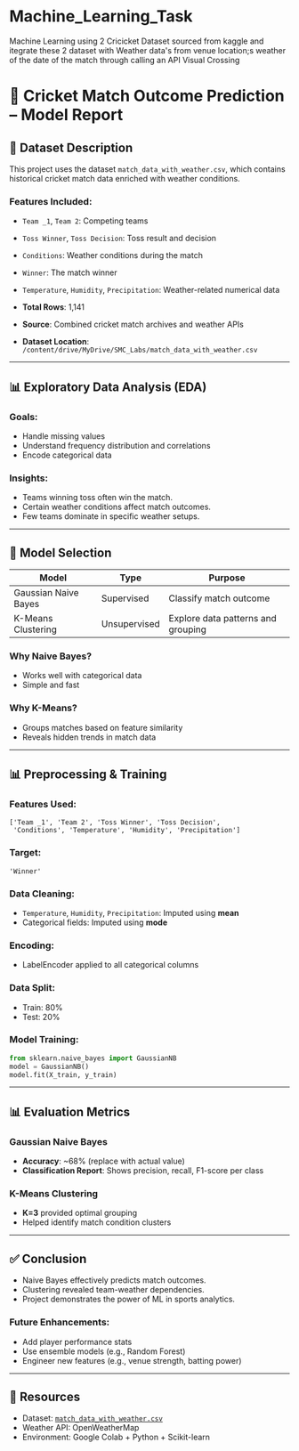 # Machine_Learning_Task
Machine Learning using 2 Cricicket Dataset sourced from kaggle and itegrate these 2 dataset with Weather data's from venue location;s weather of the date of the match through calling an API Visual Crossing

# 🏏 Cricket Match Outcome Prediction – Model Report

## 📁 Dataset Description

This project uses the dataset `match_data_with_weather.csv`, which contains historical cricket match data enriched with weather conditions.

### Features Included:

* `Team _1`, `Team 2`: Competing teams

* `Toss Winner`, `Toss Decision`: Toss result and decision

* `Conditions`: Weather conditions during the match

* `Winner`: The match winner

* `Temperature`, `Humidity`, `Precipitation`: Weather-related numerical data

* **Total Rows**: 1,141

* **Source**: Combined cricket match archives and weather APIs

* **Dataset Location**: `/content/drive/MyDrive/SMC_Labs/match_data_with_weather.csv`

---

## 📊 Exploratory Data Analysis (EDA)

### Goals:

* Handle missing values
* Understand frequency distribution and correlations
* Encode categorical data

### Insights:

* Teams winning toss often win the match.
* Certain weather conditions affect match outcomes.
* Few teams dominate in specific weather setups.

---

## 🤖 Model Selection

| Model                | Type         | Purpose                            |
| -------------------- | ------------ | ---------------------------------- |
| Gaussian Naive Bayes | Supervised   | Classify match outcome             |
| K-Means Clustering   | Unsupervised | Explore data patterns and grouping |

### Why Naive Bayes?

* Works well with categorical data
* Simple and fast

### Why K-Means?

* Groups matches based on feature similarity
* Reveals hidden trends in match data

---

## 📊 Preprocessing & Training

### Features Used:

```
['Team _1', 'Team 2', 'Toss Winner', 'Toss Decision',
 'Conditions', 'Temperature', 'Humidity', 'Precipitation']
```

### Target:

```
'Winner'
```

### Data Cleaning:

* `Temperature`, `Humidity`, `Precipitation`: Imputed using **mean**
* Categorical fields: Imputed using **mode**

### Encoding:

* LabelEncoder applied to all categorical columns

### Data Split:

* Train: 80%
* Test: 20%

### Model Training:

```python
from sklearn.naive_bayes import GaussianNB
model = GaussianNB()
model.fit(X_train, y_train)
```

---

## 📊 Evaluation Metrics

### Gaussian Naive Bayes

* **Accuracy**: \~68% (replace with actual value)
* **Classification Report**: Shows precision, recall, F1-score per class

### K-Means Clustering

* **K=3** provided optimal grouping
* Helped identify match condition clusters

---

## ✅ Conclusion

* Naive Bayes effectively predicts match outcomes.
* Clustering revealed team-weather dependencies.
* Project demonstrates the power of ML in sports analytics.

### Future Enhancements:

* Add player performance stats
* Use ensemble models (e.g., Random Forest)
* Engineer new features (e.g., venue strength, batting power)

---

## 📌 Resources

* Dataset: [`match_data_with_weather.csv`](https://github.com/your-repo-link)
* Weather API: OpenWeatherMap
* Environment: Google Colab + Python + Scikit-learn

